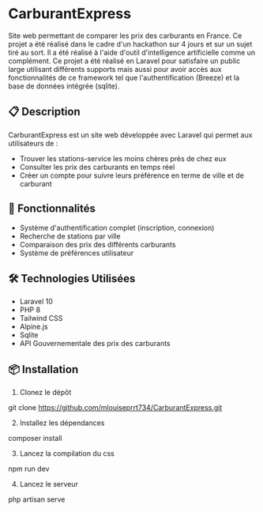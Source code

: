 # CarburantExpress

Site web permettant de comparer les prix des carburants en France.
Ce projet a été réalisé dans le cadre d'un hackathon sur 4 jours et sur un sujet tiré au sort. Il a été réalisé à l'aide d'outil d'intelligence artificielle comme un complément. 
Ce projet a été réalisé en Laravel pour satisfaire un public large utilisant différents supports mais aussi pour avoir accès aux fonctionnalités de ce framework tel que l'authentification (Breeze) et la base de données intégrée (sqlite).

## 📋 Description

CarburantExpress est un site web développée avec Laravel qui permet aux utilisateurs de :
- Trouver les stations-service les moins chères près de chez eux
- Consulter les prix des carburants en temps réel
- Créer un compte pour suivre leurs préférence en terme de ville et de carburant

## 🚀 Fonctionnalités

- Système d'authentification complet (inscription, connexion)
- Recherche de stations par ville
- Comparaison des prix des différents carburants
- Système de préférences utilisateur

## 🛠️ Technologies Utilisées

- Laravel 10
- PHP 8
- Tailwind CSS
- Alpine.js
- Sqlite
- API Gouvernementale des prix des carburants

## 📦 Installation

1. Clonez le dépôt

git clone https://github.com/mlouiseprrt734/CarburantExpress.git

2. Installez les dépendances

composer install

3. Lancez la compilation du css

npm run dev

4. Lancez le serveur

php artisan serve


